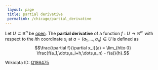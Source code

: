 ```yaml
---
 layout: page
 title: partial derivative
 permalink: /chicago/partial_derivative
---
```

Let $U \subset \mathbb R^n$ be [open](https://mathgloss.github.io/MathGloss/chicago/open). The **partial derivative** of a function $f:U\to\mathbb R^m$ with respect to the $i$th coordinate $x_i$ at $a = (a_1,\dots,a_n) \in U$ is defined as $$\frac{\partial f}{\partial x_i}(a) = \lim_{h\to 0} \frac{f(a_1,\dots,a_i+h,\dots,a_n) - f(a)}{h}.$$

Wikidata ID: [Q186475](https://www.wikidata.org/wiki/Q186475)
